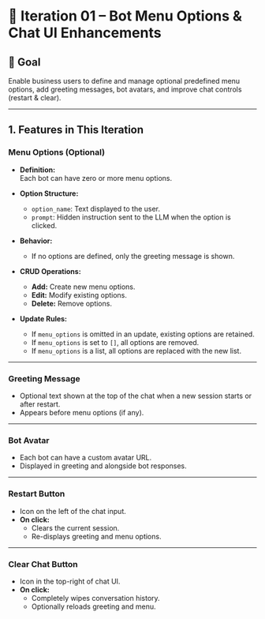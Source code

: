 
# 📌 Iteration 01 – Bot Menu Options & Chat UI Enhancements

## 🎯 Goal

Enable business users to define and manage optional predefined menu options, add greeting messages, bot avatars, and improve chat controls (restart & clear).

---

## 1. Features in This Iteration

### Menu Options (Optional)

- **Definition:**  
    Each bot can have zero or more menu options.

- **Option Structure:**  
    - `option_name`: Text displayed to the user.
    - `prompt`: Hidden instruction sent to the LLM when the option is clicked.

- **Behavior:**  
    - If no options are defined, only the greeting message is shown.

- **CRUD Operations:**  
    - **Add:** Create new menu options.
    - **Edit:** Modify existing options.
    - **Delete:** Remove options.

- **Update Rules:**  
    - If `menu_options` is omitted in an update, existing options are retained.
    - If `menu_options` is set to `[]`, all options are removed.
    - If `menu_options` is a list, all options are replaced with the new list.

---

### Greeting Message

- Optional text shown at the top of the chat when a new session starts or after restart.
- Appears before menu options (if any).

---

### Bot Avatar

- Each bot can have a custom avatar URL.
- Displayed in greeting and alongside bot responses.

---

### Restart Button

- Icon on the left of the chat input.
- **On click:**  
    - Clears the current session.
    - Re-displays greeting and menu options.

---

### Clear Chat Button

- Icon in the top-right of chat UI.
- **On click:**  
    - Completely wipes conversation history.
    - Optionally reloads greeting and menu.

